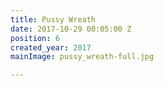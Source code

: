 ```yaml
---
title: Pussy Wreath
date: 2017-10-29 00:05:00 Z
position: 6
created_year: 2017
mainImage: pussy_wreath-full.jpg

---
```

